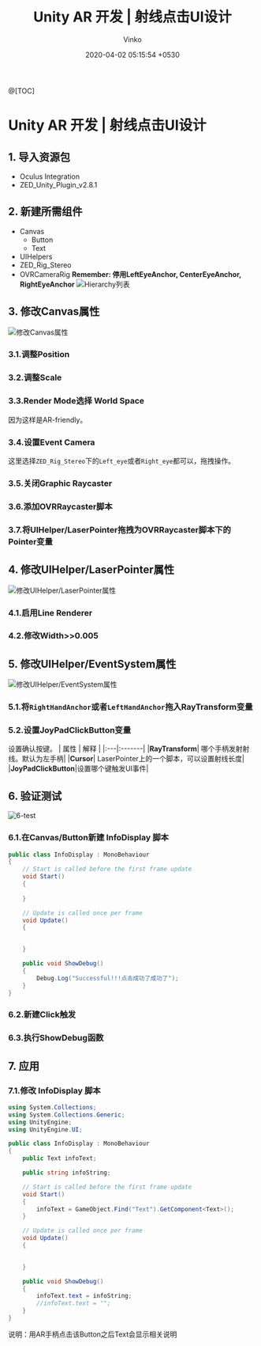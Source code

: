 ﻿---
layout: post
title:  "Unity AR 开发 | 射线点击UI设计"
summary: "射线点击UI设计"
author: Vinko
type: notebook
date: '2020-04-02 05:15:54  +0530'
category: jekyll
thumbnail: /assets/img/posts/unity_arui_ray.jpg
keywords: devlopr jekyll, how to use devlopr, devlopr, how to use devlopr-jekyll, devlopr-jekyll tutorial,best jekyll themes
permalink: /blog/rayuidesign/
usemathjax: true
---

@[TOC]
# Unity AR 开发 | 射线点击UI设计
## 1. 导入资源包

- Oculus Integration
- ZED_Unity_Plugin_v2.8.1


## 2. 新建所需组件
 - Canvas
 	- Button
 	- Text
 - UIHelpers
 - ZED_Rig_Stereo
 - OVRCameraRig
**Remember: 停用LeftEyeAnchor, CenterEyeAnchor, RightEyeAnchor**
![Hierarchy列表](https://i.imgur.com/nHR2KDX.png)

## 3. 修改Canvas属性
![修改Canvas属性](https://i.imgur.com/07o61vz.png)
### 3.1.调整Position
### 3.2.调整Scale
### 3.3.Render Mode选择 World Space
因为这样是AR-friendly。
### 3.4.设置Event Camera
这里选择`ZED_Rig_Stereo`下的`Left_eye`或者`Right_eye`都可以，拖拽操作。
### 3.5.关闭Graphic Raycaster
### 3.6.添加OVRRaycaster脚本
### 3.7.将UIHelper/LaserPointer拖拽为OVRRaycaster脚本下的Pointer变量

## 4. 修改UIHelper/LaserPointer属性
![修改UIHelper/LaserPointer属性](https://i.imgur.com/qIKJSh2.png)
### 4.1.启用Line Renderer
### 4.2.修改Width>>0.005

## 5. 修改UIHelper/EventSystem属性

![修改UIHelper/EventSystem属性](https://i.imgur.com/h9QGwfz.png)
### 5.1.将`RightHandAnchor`或者`LeftHandAnchor`拖入RayTransform变量
### 5.2.设置JoyPadClickButton变量
设置确认按键。
| 属性 | 解释 |
|:---|:-------|
|**RayTransform**| 哪个手柄发射射线。默认为左手柄|
|**Cursor**| LaserPointer上的一个脚本，可以设置射线长度|
|**JoyPadClickButton**|设置哪个键触发UI事件|


## 6. 验证测试
![6-test](https://i.imgur.com/DFUvkzS.png)
### 6.1.在Canvas/Button新建 InfoDisplay 脚本

```csharp
public class InfoDisplay : MonoBehaviour
{
    // Start is called before the first frame update
    void Start()
    {
        
    }

    // Update is called once per frame
    void Update()
    {

        
    }

    public void ShowDebug()
    {
        Debug.Log("Successful!!!点击成功了成功了");
    }
}

```

### 6.2.新建Click触发
### 6.3.执行ShowDebug函数
## 7. 应用
### 7.1.修改 InfoDisplay 脚本

```csharp
using System.Collections;
using System.Collections.Generic;
using UnityEngine;
using UnityEngine.UI;

public class InfoDisplay : MonoBehaviour
{
    public Text infoText;

    public string infoString;

    // Start is called before the first frame update
    void Start()
    {
        infoText = GameObject.Find("Text").GetComponent<Text>();
    }

    // Update is called once per frame
    void Update()
    {

        
    }

    public void ShowDebug()
    {
        infoText.text = infoString;
        //infoText.text = "";
    }
}
```
说明：用AR手柄点击该Button之后Text会显示相关说明


